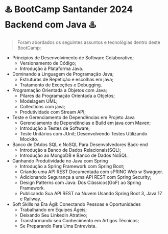 # :hotsprings: BootCamp Santander 2024 Backend com Java :hotsprings:

>Foram abordados os seguintes assuntos e tecnológias dentro deste BootCamp:

* Príncipios de Desenvolvimento de Software Colaborativo;
    * Versionamento de Código;
    * Introdução à Plataforma Java.
* Dominando a Linguagem de Programação  Java;
    * Estruturas de Repetição e escolhas em java;
    * Tratamento de Exceções e Debugging.
* Programação Orientada a Objetos com Java;
   * Pilares da Programação Orientada a Objetos;
   * Modelagem UML;
   * Collections com java;
   * Produtividade com Stream API; 
* Teste e Gerenciamento de Dependências em  Projeto Java
    * Gerenciamento de Dependências e Build em java com Maven;
    * Introdução a Testes de Software;
    * Teste Unitários com JUnit;
     Desenvolvendo Testes Utilizando Mockito.
* Banco de DAdos SQL e NoSQL Para Desenvolvedores Back-end
    * Introdução a Banco de Dados Relacionais(SQL);
    * Introdução ao MongoDB e Banco de Dados NoSQL.
* Ganhando Produtividade no Java com Spring
   * Introdução a Spring Framework com Spring Boot;
   * Criando uma API REST Documentada com sPRING Web w Swagger.
   * Adicionando Segurança a uma API REST com Spring Security;
   * Design Patterns com Java: Dos Clássicos(GoF) ao Spring Framework.
   * Publicando Sua API REST na Nuvem Usando Spring Boot 3, Java 17 e Railway.
* Soft Skills na Era Ágil: Conectando Pessoas e Oportunidades
    * Trabalhando em Equipes Ágeis;
    * Deixando Seu Linkedin Atrativo;
    * Transformando seu Conhecimento em Artigos Técnicos;
    * Se Preparando Para Uma Entrevista.

